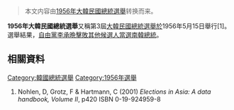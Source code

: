 > 本文内容由[1956年大韓民國總統選舉](https://zh.wikipedia.org/wiki/1956年大韓民國總統選舉)转换而来。


**1956年大韓民國總統選舉**又稱第3屆[大韓民國總統選舉於](https://zh.wikipedia.org/wiki/大韓民國總統 "wikilink")1956年5月15日舉行\[1\]。選舉結果，[自由黨](https://zh.wikipedia.org/wiki/自由黨 "wikilink")[李承晩擊敗其他候選人當選南韓](https://zh.wikipedia.org/wiki/李承晩 "wikilink")[總統](../Page/總統.md "wikilink")。

## 相關資料

<references />

[Category:韓國總統選舉](https://zh.wikipedia.org/wiki/Category:韓國總統選舉 "wikilink") [Category:1956年選舉](https://zh.wikipedia.org/wiki/Category:1956年選舉 "wikilink")

1.  Nohlen, D, Grotz, F & Hartmann, C (2001) *Elections in Asia: A data handbook, Volume II*, p420 ISBN 0-19-924959-8